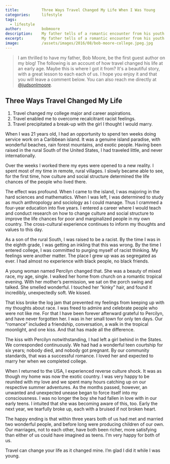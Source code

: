 ```yaml
---
title:			Three Ways Travel Changed My Life When I Was Young
categories:		lifestyle
tags: 
  - lifestyle
author:			bobmoore
description:	My father tells of a romantic encounter from his youth while traveling in the Caribbean Islands which forever changed his life.
excerpt:		My father tells of a romantic encounter from his youth while traveling in the Caribbean Islands which forever changed his life.
image:			/assets/images/2016/08/bob-moore-college.jpeg.jpg
---
```


> I am thrilled to have my father, Bob Moore, be the first guest author on my blog! The following is an account of how travel changed his life at an early age. Maybe this is where I got it from? It's a beautiful story, with a great lesson to each each of us. I hope you enjoy it and that you will leave a comment below. You can also reach me directly at [@judsonlmoore](https://twitter.com/judsonlmoore).

## Three Ways Travel Changed My Life 

1. Travel changed my college major and career aspirations.
2. Travel enabled me to overcome recalcitrant racist feelings.
3. Travel precipitated a break-up with the girl I thought I would marry.

When I was 21 years old, I had an opportunity to spend ten weeks doing service work on a Caribbean island. It was a genuine island paradise, with wonderful beaches, rain forest mountains, and exotic people. Having been raised in the rural South of the United States, I had traveled little, and never internationally.

Over the weeks I worked there my eyes were opened to a new reality. I spent most of my time in remote, rural villages. I slowly became able to see, for the first time, how culture and social structure determined the life chances of the people who lived there.

The effect was profound. When I came to the island, I was majoring in the hard sciences and mathematics. When I was left, I was determined to study as much anthropology and sociology as I could manage. Thus I crammed a four-year education into five years. I entered a career where I would teach and conduct research on how to change culture and social structure to improve the life chances for poor and marginalized people in my own country. The cross-cultural experience continues to inform my thoughts and values to this day.

As a son of the rural South, I was raised to be a racist. By the time I was in the eighth grade, I was getting an inkling that this was wrong. By the time I entered college, I was committed to purging myself of racist thinking. My feelings were another matter. The place I grew up was as segregated as ever. I had almost no experience with black people, no black friends.

A young woman named Percilyn changed that. She was a beauty of mixed race, my age, single. I walked her home from church on a romantic tropical evening. With her mother’s permission, we sat on the porch swing and talked. She smelled wonderful. I touched her “kinky” hair, and found it incredibly, unexpectedly soft. We kissed.

That kiss broke the log jam that prevented my feelings from keeping up with my thoughts about race. I was freed to admire and celebrate people who were not like me. For that I have been forever afterward grateful to Percilyn, and have never forgotten her. I was in her small town for only ten days. Our “romance” included a friendship, conversation, a walk in the tropical moonlight, and one kiss. And that has made all the difference.

The kiss with Percilyn notwithstanding, I had left a girl behind in the States. We corresponded continuously. We had had a wonderful teen courtship for six years; nobody died, and nobody got pregnant. By our community standards, that was a successful romance. I loved her and expected to marry her when we completed college.

When I returned to the USA, I experienced reverse culture shock. It was as though my home was now the exotic country. I was very happy to be reunited with my love and we spent many hours catching up on our respective summer adventures. As the months passed, however, an unwanted and unexpected unease began to force itself into my consciousness. I was no longer the boy she had fallen in love with in our early teens. I intuited that she was becoming aware of this, too. Early the next year, we tearfully broke up, each with a bruised if not broken heart.

The happy ending is that within three years both of us had met and married two wonderful people, and before long were producing children of our own. Our marriages, not to each other, have both been richer, more satisfying than either of us could have imagined as teens. I’m very happy for both of us.

Travel can change your life as it changed mine. I’m glad I did it while I was young.
